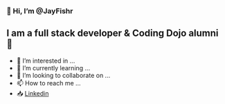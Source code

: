 ### 👋 Hi, I’m @JayFishr

## I am a full stack developer & Coding Dojo alumni :muscle:

- 👀 I’m interested in ...
- 🌱 I’m currently learning ...
- 💞️ I’m looking to collaborate on ...
- 📫 How to reach me ...
- :inbox_tray:  [Linkedin][linkedin]



[linkedin]: https://www.linkedin.com/in/jay-fisher-0b7380236/

<!---
JayFishr/JayFishr is a ✨ special ✨ repository because its `README.md` (this file) appears on your GitHub profile.
You can click the Preview link to take a look at your changes.
--->
